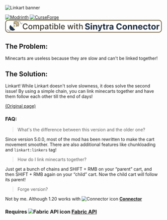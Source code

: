 
![Linkart banner](https://github.com/melontini/Linkart/assets/104443436/f48430ab-c0f5-49c2-ad7e-6ced0f0d8a34)


[![Modrinth](https://img.shields.io/modrinth/dt/sc4Mu9Zu?label=modrinth)](https://modrinth.com/mod/linkart)
[![CurseForge](https://cf.way2muchnoise.eu/title/622736.svg)](https://www.curseforge.com/minecraft/mc-mods/linkart-updated)
[![Connector](https://raw.githubusercontent.com/Sinytra/.github/main/badges/connector/compacter.svg)](https://modrinth.com/mod/connector)


## The Problem:
Minecarts are useless because they are slow and can't be linked together!

## The Solution:
Linkart! While Linkart doesn't solve slowness, it does solve the second issue! By using a simple chain, you can link minecarts together and have them follow each other till the end of days!

[(Original page)](https://www.curseforge.com/minecraft/mc-mods/linkart-fabric)

### FAQ:

> What's the difference between this version and the older one?

Since version 5.0.0, most of the mod has been rewritten to make the cart movement smoother. There are also additional features like chunkloading and `linkart:linkers` tag!


> How do I link minecarts together?

Just get a bunch of chains and SHIFT + RMB on your “parent” cart, and then SHIFT + RMB again on your “child” cart. Now the child cart will follow its parent!

> Forge version?

Not by me. Although 1.20 works with <img alt="Connector icon" src="https://cdn.modrinth.com/data/u58R1TMW/f9bac386eceb9fe34c517e9440f2212caeaff23d.png" width="40" height="40"> [**Connector**](https://modrinth.com/mod/connector)

### Requires <img alt="Fabric API icon" src="https://cdn.modrinth.com/data/P7dR8mSH/icon.png" width="40" height="40"> [Fabric API](https://modrinth.com/mod/fabric-api)